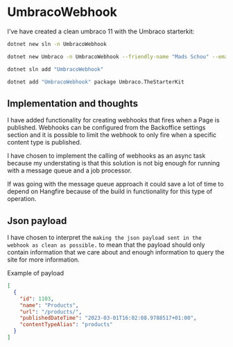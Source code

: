 # UmbracoWebhook

I've have created a clean umbraco 11 with the Umbraco starterkit:

```bash
dotnet new sln -n UmbracoWebhook

dotnet new Umbraco -n UmbracoWebhook --friendly-name "Mads Schou" --email "mms@test.test" --password "mms@test.test" --development-database-type SQLite

dotnet sln add "UmbracoWebhook"

dotnet add "UmbracoWebhook" package Umbraco.TheStarterKit
```

## Implementation and thoughts

I have added functionality for creating webhooks that fires when a Page is published. Webhooks can be configured from the Backoffice settings section and it is possible to limit the webhook to only fire when a specific content type is published.

I have chosen to implement the calling of webhooks as an async task because my understating is that this solution is not big enough for running with a message queue and a job processor.

If was going with the message queue approach it could save a lot of time to depend on Hangfire because of the build in functionality for this type of operation.

## Json payload

I have chosen to interpret the `making the json payload sent in the webhook as clean as possible.` to mean that the payload should only contain information that we care about and enough information to query the site for more information.

Example of payload

```json
[
  {
    "id": 1103,
    "name": "Products",
    "url": "/products/",
    "publishedDateTime": "2023-03-01T16:02:08.9788517+01:00",
    "contentTypeAlias": "products"
  }
]
```
